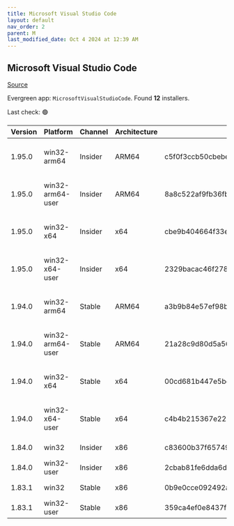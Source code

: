 ```yaml
---
title: Microsoft Visual Studio Code
layout: default
nav_order: 2
parent: M
last_modified_date: Oct 4 2024 at 12:39 AM
---
```


## Microsoft Visual Studio Code

[Source](https://code.visualstudio.com)

Evergreen app: `MicrosoftVisualStudioCode`. Found **12** installers.

Last check: 🟢

| Version | Platform         | Channel | Architecture | Sha256                                                           | URI                                                                                                                                                                                                                                                                                                            |
| ------- | ---------------- | ------- | ------------ | ---------------------------------------------------------------- | -------------------------------------------------------------------------------------------------------------------------------------------------------------------------------------------------------------------------------------------------------------------------------------------------------------- |
| 1.95.0  | win32-arm64      | Insider | ARM64        | c5f0f3ccb50cbebef47320f745f91ebca2356a2e81c722a4c8ae428d58524dcb | [https://vscode.download.prss.microsoft.com/dbazure/download/insider/d661252b206cce605a963b031a5281cb1dd5deae/VSCodeSetup-arm64-1.95.0-insider.exe](https://vscode.download.prss.microsoft.com/dbazure/download/insider/d661252b206cce605a963b031a5281cb1dd5deae/VSCodeSetup-arm64-1.95.0-insider.exe)         |
| 1.95.0  | win32-arm64-user | Insider | ARM64        | 8a8c522af9fb36fb6698fd0690f7525ccfbe36a379b913601d804deb49205857 | [https://vscode.download.prss.microsoft.com/dbazure/download/insider/d661252b206cce605a963b031a5281cb1dd5deae/VSCodeUserSetup-arm64-1.95.0-insider.exe](https://vscode.download.prss.microsoft.com/dbazure/download/insider/d661252b206cce605a963b031a5281cb1dd5deae/VSCodeUserSetup-arm64-1.95.0-insider.exe) |
| 1.95.0  | win32-x64        | Insider | x64          | cbe9b404664f33eeba8bb33a137e3d4b951691c723cb505ba36678c5fb430faf | [https://vscode.download.prss.microsoft.com/dbazure/download/insider/d661252b206cce605a963b031a5281cb1dd5deae/VSCodeSetup-x64-1.95.0-insider.exe](https://vscode.download.prss.microsoft.com/dbazure/download/insider/d661252b206cce605a963b031a5281cb1dd5deae/VSCodeSetup-x64-1.95.0-insider.exe)             |
| 1.95.0  | win32-x64-user   | Insider | x64          | 2329bacac46f27894ad150cc026e45d1b826f7d71a58537b5c607e6f7e33b71b | [https://vscode.download.prss.microsoft.com/dbazure/download/insider/d661252b206cce605a963b031a5281cb1dd5deae/VSCodeUserSetup-x64-1.95.0-insider.exe](https://vscode.download.prss.microsoft.com/dbazure/download/insider/d661252b206cce605a963b031a5281cb1dd5deae/VSCodeUserSetup-x64-1.95.0-insider.exe)     |
| 1.94.0  | win32-arm64      | Stable  | ARM64        | a3b9b84e57ef98bfba0823d60931724eca4af2659132be00ea7a3bc2fc9ea56d | [https://vscode.download.prss.microsoft.com/dbazure/download/stable/d78a74bcdfad14d5d3b1b782f87255d802b57511/VSCodeSetup-arm64-1.94.0.exe](https://vscode.download.prss.microsoft.com/dbazure/download/stable/d78a74bcdfad14d5d3b1b782f87255d802b57511/VSCodeSetup-arm64-1.94.0.exe)                           |
| 1.94.0  | win32-arm64-user | Stable  | ARM64        | 21a28c9d80d5a560b05cab6b83a9e4654ddcf66ef8a10b5dcae917ef62ce0f35 | [https://vscode.download.prss.microsoft.com/dbazure/download/stable/d78a74bcdfad14d5d3b1b782f87255d802b57511/VSCodeUserSetup-arm64-1.94.0.exe](https://vscode.download.prss.microsoft.com/dbazure/download/stable/d78a74bcdfad14d5d3b1b782f87255d802b57511/VSCodeUserSetup-arm64-1.94.0.exe)                   |
| 1.94.0  | win32-x64        | Stable  | x64          | 00cd681b447e5be494136d53a0e59ff69f1b1657eaa5651fe5b1f757d344beab | [https://vscode.download.prss.microsoft.com/dbazure/download/stable/d78a74bcdfad14d5d3b1b782f87255d802b57511/VSCodeSetup-x64-1.94.0.exe](https://vscode.download.prss.microsoft.com/dbazure/download/stable/d78a74bcdfad14d5d3b1b782f87255d802b57511/VSCodeSetup-x64-1.94.0.exe)                               |
| 1.94.0  | win32-x64-user   | Stable  | x64          | c4b4b215367e22bfa74fa50ebce9ec854046b8e69b56ba03391f44cedf704bbe | [https://vscode.download.prss.microsoft.com/dbazure/download/stable/d78a74bcdfad14d5d3b1b782f87255d802b57511/VSCodeUserSetup-x64-1.94.0.exe](https://vscode.download.prss.microsoft.com/dbazure/download/stable/d78a74bcdfad14d5d3b1b782f87255d802b57511/VSCodeUserSetup-x64-1.94.0.exe)                       |
| 1.84.0  | win32            | Insider | x86          | c83600b37f65749ea9e16496847bbfd967dece2472cee7d8011ae719e2633c18 | [https://az764295.vo.msecnd.net/insider/0c36b92c82064882a228487040187cfc13669c0f/VSCodeSetup-ia32-1.84.0-insider.exe](https://az764295.vo.msecnd.net/insider/0c36b92c82064882a228487040187cfc13669c0f/VSCodeSetup-ia32-1.84.0-insider.exe)                                                                     |
| 1.84.0  | win32-user       | Insider | x86          | 2cbab81fe6dda6dfb07751707107db95ba7afa0a6ada65a1df78a04eef0aadf5 | [https://az764295.vo.msecnd.net/insider/0c36b92c82064882a228487040187cfc13669c0f/VSCodeUserSetup-ia32-1.84.0-insider.exe](https://az764295.vo.msecnd.net/insider/0c36b92c82064882a228487040187cfc13669c0f/VSCodeUserSetup-ia32-1.84.0-insider.exe)                                                             |
| 1.83.1  | win32            | Stable  | x86          | 0b9e0cce092492a88cdaf12048e3630290944b051f3194c5ca3d6b7012f05e7f | [https://az764295.vo.msecnd.net/stable/a6606b6ca720bca780c2d3c9d4cc3966ff2eca12/VSCodeSetup-ia32-1.83.1.exe](https://az764295.vo.msecnd.net/stable/a6606b6ca720bca780c2d3c9d4cc3966ff2eca12/VSCodeSetup-ia32-1.83.1.exe)                                                                                       |
| 1.83.1  | win32-user       | Stable  | x86          | 359ca4ef0e8437f7e5183a97a9d79834463a3df88bb10c82c48cc2bd53b8a7e5 | [https://az764295.vo.msecnd.net/stable/a6606b6ca720bca780c2d3c9d4cc3966ff2eca12/VSCodeUserSetup-ia32-1.83.1.exe](https://az764295.vo.msecnd.net/stable/a6606b6ca720bca780c2d3c9d4cc3966ff2eca12/VSCodeUserSetup-ia32-1.83.1.exe)                                                                               |
